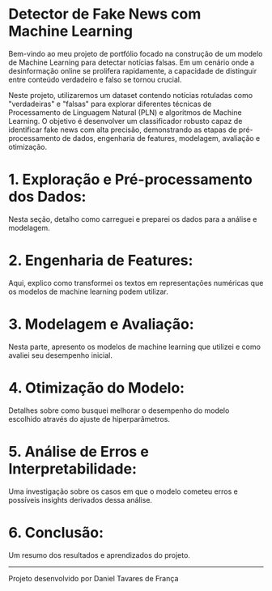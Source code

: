# Detector de Fake News com Machine Learning

Bem-vindo ao meu projeto de portfólio focado na construção de um modelo de Machine Learning para detectar notícias falsas. Em um cenário onde a desinformação online se prolifera rapidamente, a capacidade de distinguir entre conteúdo verdadeiro e falso se tornou crucial.

Neste projeto, utilizaremos um dataset contendo notícias rotuladas como "verdadeiras" e "falsas" para explorar diferentes técnicas de Processamento de Linguagem Natural (PLN) e algoritmos de Machine Learning. O objetivo é desenvolver um classificador robusto capaz de identificar fake news com alta precisão, demonstrando as etapas de pré-processamento de dados, engenharia de features, modelagem, avaliação e otimização.

# 1. Exploração e Pré-processamento dos Dados:
Nesta seção, detalho como carreguei e preparei os dados para a análise e modelagem.

# 2. Engenharia de Features:
Aqui, explico como transformei os textos em representações numéricas que os modelos de machine learning podem utilizar.

# 3. Modelagem e Avaliação:
Nesta parte, apresento os modelos de machine learning que utilizei e como avaliei seu desempenho inicial.

# 4. Otimização do Modelo:
Detalhes sobre como busquei melhorar o desempenho do modelo escolhido através do ajuste de hiperparâmetros.

# 5. Análise de Erros e Interpretabilidade:
Uma investigação sobre os casos em que o modelo cometeu erros e possíveis insights derivados dessa análise.

# 6. Conclusão:
Um resumo dos resultados e aprendizados do projeto.

***************************************************
Projeto desenvolvido por Daniel Tavares de França

